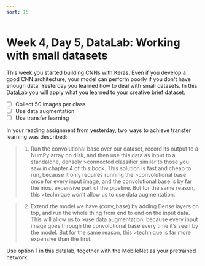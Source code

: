 ```yaml
---
sort: 15
---
```


# Week 4, Day 5, DataLab: Working with small datasets

This week you started building CNNs with Keras. Even if you develop a good CNN architecture, your model can perform poorly if you don't have enough data. Yesterday you learned how to deal with small datasets. In this DataLab you will apply what you learned to your creative brief dataset.

- [ ] Collect 50 images per class
- [ ] Use data augmentation
- [ ] Use transfer learning

In your reading assignment from yesterday, two ways to achieve transfer learning was described:

>1. Run the convolutional base over our dataset, record its output to a NumPy array on disk, and then use this data as input to a standalone, densely >connected classifier similar to those you saw in chapter 4 of this book. This solution is fast and cheap to run, because it only requires running the >convolutional base once for every input image, and the convolutional base is by far the most expensive part of the pipeline. But for the same reason, this >technique won’t allow us to use data augmentation.

>2. Extend the model we have (conv_base) by adding Dense layers on top, and run the whole thing from end to end on the input data. This will allow us to >use data augmentation, because every input image goes through the convolutional base every time it’s seen by the model. But for the same reason, this >technique is far more expensive than the first.

Use option 1 in this datalab, together with the MobileNet as your pretrained network.
